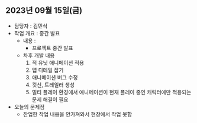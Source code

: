 ## 2023년 09월 15일(금)

- 담당자 : 김민식
- 작업 개요 : 중간 발표
    - 내용 : 
        - 프로젝트 중간 발표
    - 차후 개발 내용 
        1. 적 유닛 애니메이션 적용
        2. 맵 디테일 잡기
        3. 애니메이션 버그 수정
        4. 컷신, 트레일러 생성
        5. 멀티 플레이 환경에서 애니메이션이 현재 플레이 중인 캐릭터에만 적용되는 문제 해결이 필요
- 오늘의 문제점
    - 잔업한 작업 내용을 안가져와서 현장에서 작업 못함